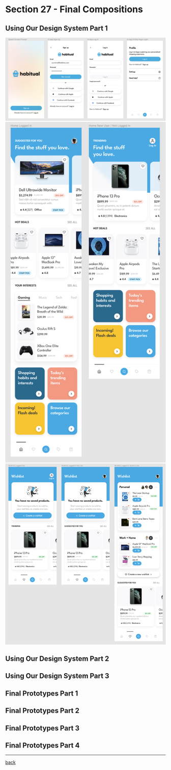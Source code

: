 # Section 27 - Final Compositions

## Using Our Design System Part 1

<img src="../img/final-reg-login.png" alt="Splash, Registration, and Login">

<img src="../img/final-home.png" width="600px" alt="Home">

<img src="../img/final-wishlist.png" width="600px" alt="Wishlist">

## Using Our Design System Part 2

## Using Our Design System Part 3

## Final Prototypes Part 1

## Final Prototypes Part 2

## Final Prototypes Part 3

## Final Prototypes Part 4

- - -

[back](../README.md)
